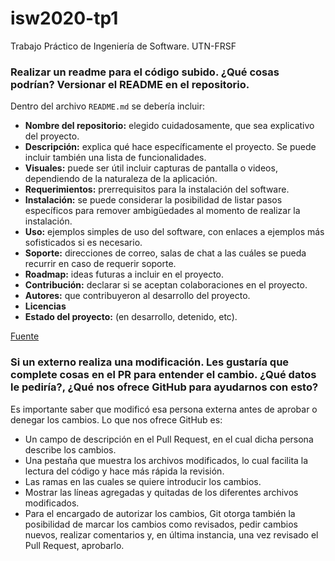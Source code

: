 # isw2020-tp1
Trabajo Práctico de Ingeniería de Software. UTN-FRSF

### Realizar un readme para el código subido. ¿Qué cosas podrían? Versionar el README en el repositorio.

Dentro del archivo `README.md` se debería incluir:
- **Nombre del repositorio:** elegido cuidadosamente, que sea explicativo del proyecto.
- **Descripción:** explica qué hace específicamente el proyecto. Se puede incluir también una lista de funcionalidades.
- **Visuales:** puede ser útil incluir capturas de pantalla o videos, dependiendo de la naturaleza de la aplicación.
- **Requerimientos:** prerrequisitos para la instalación del software.
- **Instalación:** se puede considerar la posibilidad de listar pasos específicos para remover ambigüedades al momento de realizar la instalación.
- **Uso:** ejemplos simples de uso del software, con enlaces a ejemplos más sofisticados si es necesario.
- **Soporte:** direcciones de correo, salas de chat a las cuáles se pueda recurrir en caso de requerir soporte.
- **Roadmap:** ideas futuras a incluir en el proyecto.
- **Contribución:** declarar si se aceptan colaboraciones en el proyecto.
- **Autores:** que contribuyeron al desarrollo del proyecto.
- **Licencias**
- **Estado del proyecto:** (en desarrollo, detenido, etc).

[Fuente](https://www.makeareadme.com/)


### Si un externo realiza una modificación. Les gustaría que complete cosas en el PR para entender el cambio. ¿Qué datos le pediría?, ¿Qué nos ofrece GitHub para ayudarnos con esto? 

Es importante saber que modificó esa persona externa antes de aprobar o denegar los cambios. 
Lo que nos ofrece GitHub es: 
- Un campo de descripción en el Pull Request, en el cual dicha persona describe los cambios.
- Una pestaña que muestra los archivos modificados, lo cual facilita la lectura del código y hace más rápida la revisión. 
- Las ramas en las cuales se quiere introducir los cambios.
- Mostrar las líneas agregadas y quitadas de los diferentes archivos modificados.
- Para el encargado de autorizar los cambios, Git otorga también la posibilidad de marcar los cambios como revisados, pedir cambios nuevos, realizar comentarios y, en última instancia, una vez revisado el Pull Request, aprobarlo.
